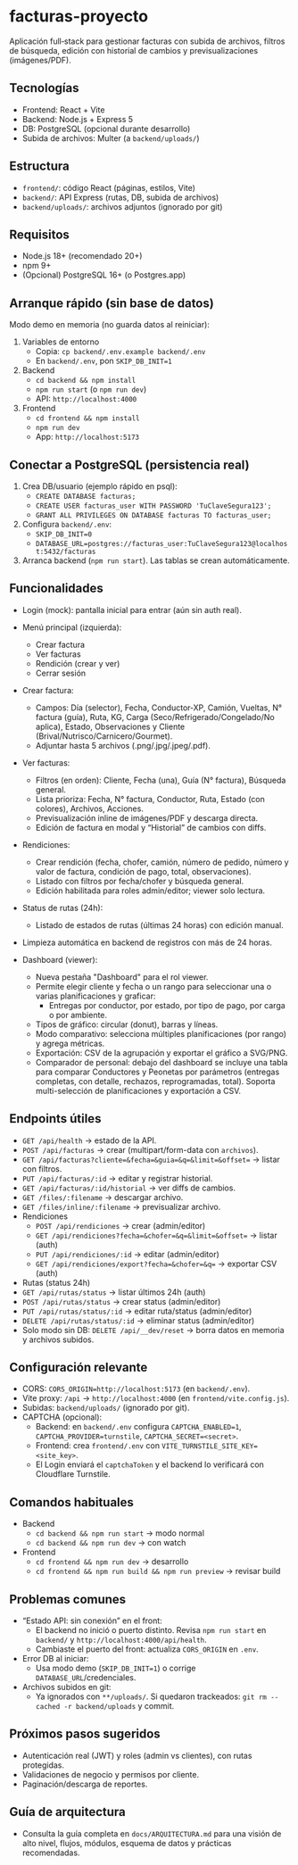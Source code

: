 # facturas-proyecto

Aplicación full‑stack para gestionar facturas con subida de archivos, filtros de búsqueda, edición con historial de cambios y previsualizaciones (imágenes/PDF).

## Tecnologías
- Frontend: React + Vite
- Backend: Node.js + Express 5
- DB: PostgreSQL (opcional durante desarrollo)
- Subida de archivos: Multer (a `backend/uploads/`)

## Estructura
- `frontend/`: código React (páginas, estilos, Vite)
- `backend/`: API Express (rutas, DB, subida de archivos)
- `backend/uploads/`: archivos adjuntos (ignorado por git)

## Requisitos
- Node.js 18+ (recomendado 20+)
- npm 9+
- (Opcional) PostgreSQL 16+ (o Postgres.app)

## Arranque rápido (sin base de datos)
Modo demo en memoria (no guarda datos al reiniciar):
1) Variables de entorno
   - Copia: `cp backend/.env.example backend/.env`
   - En `backend/.env`, pon `SKIP_DB_INIT=1`
2) Backend
   - `cd backend && npm install`
   - `npm run start` (o `npm run dev`)
   - API: `http://localhost:4000`
3) Frontend
   - `cd frontend && npm install`
   - `npm run dev`
   - App: `http://localhost:5173`

## Conectar a PostgreSQL (persistencia real)
1) Crea DB/usuario (ejemplo rápido en psql):
   - `CREATE DATABASE facturas;`
   - `CREATE USER facturas_user WITH PASSWORD 'TuClaveSegura123';`
   - `GRANT ALL PRIVILEGES ON DATABASE facturas TO facturas_user;`
2) Configura `backend/.env`:
   - `SKIP_DB_INIT=0`
   - `DATABASE_URL=postgres://facturas_user:TuClaveSegura123@localhost:5432/facturas`
3) Arranca backend (`npm run start`). Las tablas se crean automáticamente.

## Funcionalidades
- Login (mock): pantalla inicial para entrar (aún sin auth real).
- Menú principal (izquierda):
  - Crear factura
  - Ver facturas
  - Rendición (crear y ver)
  - Cerrar sesión
- Crear factura:
  - Campos: Día (selector), Fecha, Conductor‑XP, Camión, Vueltas, N° factura (guía), Ruta, KG, Carga (Seco/Refrigerado/Congelado/No aplica), Estado, Observaciones y Cliente (Brival/Nutrisco/Carnicero/Gourmet).
  - Adjuntar hasta 5 archivos (.png/.jpg/.jpeg/.pdf).
- Ver facturas:
  - Filtros (en orden): Cliente, Fecha (una), Guía (N° factura), Búsqueda general.
  - Lista prioriza: Fecha, N° factura, Conductor, Ruta, Estado (con colores), Archivos, Acciones.
  - Previsualización inline de imágenes/PDF y descarga directa.
  - Edición de factura en modal y “Historial” de cambios con diffs.

- Rendiciones:
  - Crear rendición (fecha, chofer, camión, número de pedido, número y valor de factura, condición de pago, total, observaciones).
  - Listado con filtros por fecha/chofer y búsqueda general.
  - Edición habilitada para roles admin/editor; viewer solo lectura.

- Status de rutas (24h):
  - Listado de estados de rutas (últimas 24 horas) con edición manual.
 - Limpieza automática en backend de registros con más de 24 horas.

- Dashboard (viewer):
  - Nueva pestaña "Dashboard" para el rol viewer.
  - Permite elegir cliente y fecha o un rango para seleccionar una o varias planificaciones y graficar:
    - Entregas por conductor, por estado, por tipo de pago, por carga o por ambiente.
  - Tipos de gráfico: circular (donut), barras y líneas.
  - Modo comparativo: selecciona múltiples planificaciones (por rango) y agrega métricas.
  - Exportación: CSV de la agrupación y exportar el gráfico a SVG/PNG.
  - Comparador de personal: debajo del dashboard se incluye una tabla para comparar Conductores y Peonetas por parámetros (entregas completas, con detalle, rechazos, reprogramadas, total). Soporta multi-selección de planificaciones y exportación a CSV.

## Endpoints útiles
- `GET /api/health` → estado de la API.
- `POST /api/facturas` → crear (multipart/form-data con `archivos`).
- `GET /api/facturas?cliente=&fecha=&guia=&q=&limit=&offset=` → listar con filtros.
- `PUT /api/facturas/:id` → editar y registrar historial.
- `GET /api/facturas/:id/historial` → ver diffs de cambios.
- `GET /files/:filename` → descargar archivo.
- `GET /files/inline/:filename` → previsualizar archivo.
- Rendiciones
  - `POST /api/rendiciones` → crear (admin/editor)
  - `GET /api/rendiciones?fecha=&chofer=&q=&limit=&offset=` → listar (auth)
  - `PUT /api/rendiciones/:id` → editar (admin/editor)
  - `GET /api/rendiciones/export?fecha=&chofer=&q=` → exportar CSV (auth)
 - Rutas (status 24h)
 - `GET /api/rutas/status` → listar últimos 24h (auth)
  - `POST /api/rutas/status` → crear status (admin/editor)
  - `PUT /api/rutas/status/:id` → editar ruta/status (admin/editor)
  - `DELETE /api/rutas/status/:id` → eliminar status (admin/editor)
- Solo modo sin DB: `DELETE /api/__dev/reset` → borra datos en memoria y archivos subidos.

## Configuración relevante
- CORS: `CORS_ORIGIN=http://localhost:5173` (en `backend/.env`).
- Vite proxy: `/api` → `http://localhost:4000` (en `frontend/vite.config.js`).
- Subidas: `backend/uploads/` (ignorado por git).
- CAPTCHA (opcional):
  - Backend: en `backend/.env` configura `CAPTCHA_ENABLED=1`, `CAPTCHA_PROVIDER=turnstile`, `CAPTCHA_SECRET=<secret>`.
  - Frontend: crea `frontend/.env` con `VITE_TURNSTILE_SITE_KEY=<site_key>`.
  - El Login enviará el `captchaToken` y el backend lo verificará con Cloudflare Turnstile.

## Comandos habituales
- Backend
  - `cd backend && npm run start` → modo normal
  - `cd backend && npm run dev` → con watch
- Frontend
  - `cd frontend && npm run dev` → desarrollo
  - `cd frontend && npm run build && npm run preview` → revisar build

## Problemas comunes
- “Estado API: sin conexión” en el front:
  - El backend no inició o puerto distinto. Revisa `npm run start` en `backend/` y `http://localhost:4000/api/health`.
  - Cambiaste el puerto del front: actualiza `CORS_ORIGIN` en `.env`.
- Error DB al iniciar:
  - Usa modo demo (`SKIP_DB_INIT=1`) o corrige `DATABASE_URL`/credenciales.
- Archivos subidos en git:
  - Ya ignorados con `**/uploads/`. Si quedaron trackeados: `git rm --cached -r backend/uploads` y commit.

## Próximos pasos sugeridos
- Autenticación real (JWT) y roles (admin vs clientes), con rutas protegidas.
- Validaciones de negocio y permisos por cliente.
- Paginación/descarga de reportes.

## Guía de arquitectura
- Consulta la guía completa en `docs/ARQUITECTURA.md` para una visión de alto nivel, flujos, módulos, esquema de datos y prácticas recomendadas.
